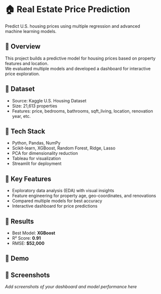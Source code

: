 # 🏠 Real Estate Price Prediction

Predict U.S. housing prices using multiple regression and advanced machine learning models.

## 🔹 Overview
This project builds a predictive model for housing prices based on property features and location.  
We evaluated multiple models and developed a dashboard for interactive price exploration.

## 🔹 Dataset
- Source: Kaggle U.S. Housing Dataset
- Size: 21,613 properties
- Features: price, bedrooms, bathrooms, sqft_living, location, renovation year, etc.

## 🔹 Tech Stack
- Python, Pandas, NumPy
- Scikit-learn, XGBoost, Random Forest, Ridge, Lasso
- PCA for dimensionality reduction
- Tableau for visualization
- Streamlit for deployment

## 🔹 Key Features
- Exploratory data analysis (EDA) with visual insights
- Feature engineering for property age, geo-coordinates, and renovations
- Compared multiple models for best accuracy
- Interactive dashboard for price predictions

## 🔹 Results
- Best Model: **XGBoost**
- R² Score: **0.91**
- RMSE: **$52,000**

## 🔹 Demo


## 🔹 Screenshots
_Add screenshots of your dashboard and model performance here_
